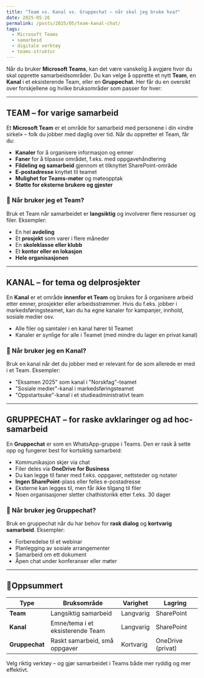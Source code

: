 ```yaml
---
title: "Team vs. Kanal vs. Gruppechat – når skal jeg bruke hva?"
date: 2025-05-26
permalink: /posts/2025/05/team-kanal-chat/
tags:
  - Microsoft Teams
  - samarbeid
  - digitale verktøy
  - teams-struktur
---
```


Når du bruker **Microsoft Teams**, kan det være vanskelig å avgjøre hvor du skal opprette samarbeidsområder. Du kan velge å opprette et nytt **Team**, en **Kanal** i et eksisterende Team, eller en **Gruppechat**. Her får du en oversikt over forskjellene og hvilke bruksområder som passer for hver:

---

## TEAM – for varige samarbeid

Et **Microsoft Team** er et område for samarbeid med personene i din «indre sirkel» – folk du jobber med daglig over tid. Når du oppretter et Team, får du:

- **Kanaler** for å organisere informasjon og emner  
- **Faner** for å tilpasse området, f.eks. med oppgavehåndtering  
- **Fildeling og samarbeid** gjennom et tilknyttet SharePoint-område  
- **E-postadresse** knyttet til teamet  
- **Mulighet for Teams-møter** og møteopptak  
- **Støtte for eksterne brukere og gjester**

### 📌 Når bruker jeg et Team?

Bruk et Team når samarbeidet er **langsiktig** og involverer flere ressurser og filer. Eksempler:

- En hel **avdeling**  
- Et **prosjekt** som varer i flere måneder  
- En **skoleklasse eller klubb**  
- Et **kontor eller en lokasjon**  
- **Hele organisasjonen**

---

## KANAL – for tema og delprosjekter

En **Kanal** er et område **innenfor et Team** og brukes for å organisere arbeid etter emner, prosjekter eller arbeidsstrømmer. Hvis du f.eks. jobber i markedsføringsteamet, kan du ha egne kanaler for kampanjer, innhold, sosiale medier osv.

- Alle filer og samtaler i en kanal hører til Teamet  
- Kanaler er synlige for alle i Teamet (med mindre du lager en privat kanal)

### 📌 Når bruker jeg en Kanal?

Bruk en kanal når det du jobber med er relevant for de som allerede er med i et Team. Eksempler:

- "Eksamen 2025" som kanal i "Norskfag"-teamet  
- "Sosiale medier"-kanal i markedsføringsteamet  
- "Oppstartsuke"-kanal i et studieadministrativt team

---

## GRUPPECHAT – for raske avklaringer og ad hoc-samarbeid

En **Gruppechat** er som en WhatsApp-gruppe i Teams. Den er rask å sette opp og fungerer best for kortsiktig samarbeid:

- Kommunikasjon skjer via chat  
- Filer deles via **OneDrive for Business**  
- Du kan legge til faner med f.eks. oppgaver, nettsteder og notater  
- **Ingen SharePoint**-plass eller felles e-postadresse  
- Eksterne kan legges til, men får ikke tilgang til filer  
- Noen organisasjoner sletter chathistorikk etter f.eks. 30 dager

### 📌 Når bruker jeg Gruppechat?

Bruk en gruppechat når du har behov for **rask dialog** og **kortvarig samarbeid**. Eksempler:

- Forberedelse til et webinar  
- Planlegging av sosiale arrangementer  
- Samarbeid om ett dokument  
- Åpen chat under konferanser eller møter

---

## 🚦Oppsummert

| Type           | Bruksområde                       | Varighet       | Lagring           |
|----------------|-----------------------------------|----------------|-------------------|
| **Team**       | Langsiktig samarbeid              | Langvarig      | SharePoint        |
| **Kanal**      | Emne/tema i et eksisterende Team  | Langvarig      | SharePoint        |
| **Gruppechat** | Raskt samarbeid, små oppgaver     | Kortvarig      | OneDrive (privat) |

Velg riktig verktøy – og gjør samarbeidet i Teams både mer ryddig og mer effektivt.
